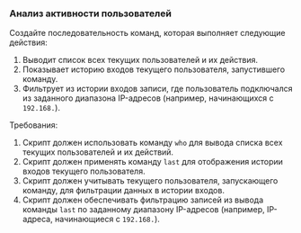 
### Анализ активности пользователей

Создайте последовательность команд, которая выполняет следующие действия:

1. Выводит список всех текущих пользователей и их действия.
2. Показывает историю входов текущего пользователя, запустившего команду.
3. Фильтрует из истории входов записи, где пользователь подключался из заданного диапазона IP-адресов (например, начинающихся с `192.168.`).

Требования:
1. Скрипт должен использовать команду `who` для вывода списка всех текущих пользователей и их действий.
2. Скрипт должен применять команду `last` для отображения истории входов текущего пользователя.
3. Скрипт должен учитывать текущего пользователя, запускающего команду, для фильтрации данных в истории входов.
4. Скрипт должен обеспечивать фильтрацию записей из вывода команды `last` по заданному диапазону IP-адресов (например, IP-адреса, начинающиеся с `192.168.`).